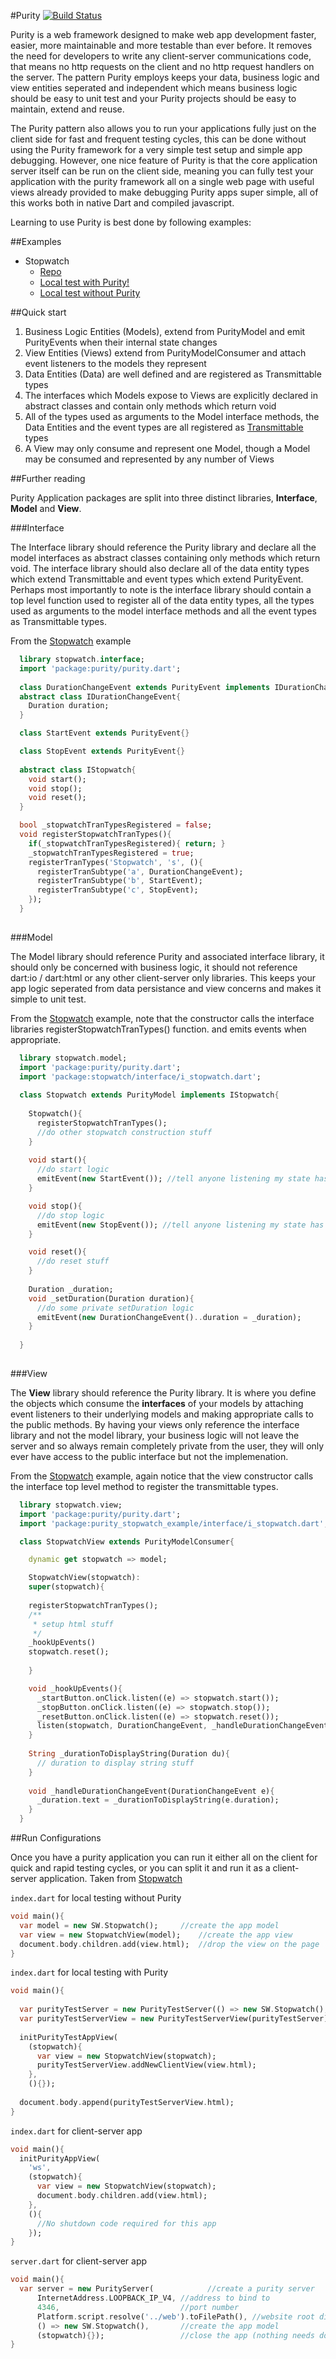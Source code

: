 #Purity [![Build Status](https://drone.io/github.com/0xor1/purity/status.png)](https://drone.io/github.com/0xor1/purity/latest)

Purity is a web framework designed to make web app development faster, easier,
more maintainable and more testable than ever before. It removes the need for 
developers to write any client-server communications code, that means no http
requests on the client and no http request handlers on the server. The pattern 
Purity employs keeps your data, business logic and view entities seperated
and independent which means business logic should be easy to unit test and
your Purity projects should be easy to maintain, extend and reuse.

The Purity pattern also allows you to run your applications fully just on the client
side for fast and frequent testing cycles, this can be done without using the Purity
framework for a very simple test setup and simple app debugging. However, one nice
feature of Purity is that the core application server itself can be run on the client
side, meaning you can fully test your application with the purity framework all 
on a single web page with useful views already provided to make debugging Purity
apps super simple, all of this works both in native Dart and compiled javascript.

Learning to use Purity is best done by following examples:

##Examples

* Stopwatch
    * [Repo](http://github.com/0xor1/purity_stopwatch_example)
    * [Local test with Purity!](http://0xor1.net/purity_stopwatch_example/index_with_purity.html)
    * [Local test without Purity](http://0xor1.net/purity_stopwatch_example/index_without_purity.html)

##Quick start

  1. Business Logic Entities (Models), extend from PurityModel and emit PurityEvents when their internal state changes
  2. View Entities (Views) extend from PurityModelConsumer and attach event listeners to the models they represent 
  3. Data Entities (Data) are well defined and are registered as Transmittable types
  4. The interfaces which Models expose to Views are explicitly declared in abstract classes and contain only methods which return void
  5. All of the types used as arguments to the Model interface methods, the Data Entities and the event types are all registered as [Transmittable](https://github.com/0xor1/transmittable#registered-types) types
  6. A View may only consume and represent one Model, though a Model may be consumed and represented by any number of Views
  
##Further reading

Purity Application packages are split into three distinct
libraries, **Interface**, **Model** and **View**. 

###Interface

The Interface library should reference the Purity library and declare all the
model interfaces as abstract classes containing only methods which return void.
The interface library should also declare all of the data entity types which extend
Transmittable and event types which extend PurityEvent. Perhaps most importantly to note
is the interface library should contain a top level function used to register 
all of the data entity types, all the types used as arguments to the model interface
methods and all the event types as Transmittable types.

From the [Stopwatch](https://github.com/0xor1/purity_stopwatch_example/tree/dev/lib/interface) example

```dart
  library stopwatch.interface;
  import 'package:purity/purity.dart';
  
  class DurationChangeEvent extends PurityEvent implements IDurationChangeEvent{}
  abstract class IDurationChangeEvent{
    Duration duration;
  }

  class StartEvent extends PurityEvent{}

  class StopEvent extends PurityEvent{}
  
  abstract class IStopwatch{
    void start();
    void stop();
    void reset();
  }

  bool _stopwatchTranTypesRegistered = false;
  void registerStopwatchTranTypes(){
    if(_stopwatchTranTypesRegistered){ return; }
    _stopwatchTranTypesRegistered = true;
    registerTranTypes('Stopwatch', 's', (){
      registerTranSubtype('a', DurationChangeEvent);
      registerTranSubtype('b', StartEvent);
      registerTranSubtype('c', StopEvent);
    });
  }
  
```

###Model

The Model library should reference Purity and associated interface library, it
should only be concerned with business logic, it should not reference dart:io / 
dart:html or any other client-server only libraries. This keeps your app logic
seperated from data persistance and view concerns and makes it simple to unit test.

From the [Stopwatch](https://github.com/0xor1/purity_stopwatch_example/blob/dev/lib/model/stopwatch.dart#L15) example, note that the constructor calls the interface
libraries registerStopwatchTranTypes() function. and emits events when appropriate.
  
```dart
  library stopwatch.model;
  import 'package:purity/purity.dart';
  import 'package:stopwatch/interface/i_stopwatch.dart';
  
  class Stopwatch extends PurityModel implements IStopwatch{
    
    Stopwatch(){
      registerStopwatchTranTypes();
      //do other stopwatch construction stuff
    }
    
    void start(){
      //do start logic
      emitEvent(new StartEvent()); //tell anyone listening my state has changed
    }

    void stop(){
      //do stop logic
      emitEvent(new StopEvent()); //tell anyone listening my state has changed
    }

    void reset(){
      //do reset stuff
    }
    
    Duration _duration;
    void _setDuration(Duration duration){
      //do some private setDuration logic
      emitEvent(new DurationChangeEvent()..duration = _duration);
    }
    
  }
  
``` 

###View

The **View** library should reference the Purity library.
It is where you define the objects which consume the **interfaces** 
of your models by attaching event listeners to their underlying models and making
appropriate calls to the public methods. By having your views only reference 
the interface library and not the model library, your business logic will not 
leave the server and so always remain completely private from the user, they will
only ever have access to the public interface but not the implemenation.

From the [Stopwatch](https://github.com/0xor1/purity_stopwatch_example/blob/dev/lib/view/stopwatch_view.dart#L12) example, again notice that the view constructor calls
the interface top level method to register the transmittable types.
  
```dart
  library stopwatch.view;
  import 'package:purity/purity.dart';
  import 'package:purity_stopwatch_example/interface/i_stopwatch.dart';

  class StopwatchView extends PurityModelConsumer{

    dynamic get stopwatch => model;

    StopwatchView(stopwatch):
    super(stopwatch){
    
    registerStopwatchTranTypes();
    /**
     * setup html stuff
     */
    _hookUpEvents()
    stopwatch.reset();
    
    }

    void _hookUpEvents(){
      _startButton.onClick.listen((e) => stopwatch.start());
      _stopButton.onClick.listen((e) => stopwatch.stop());
      _resetButton.onClick.listen((e) => stopwatch.reset());
      listen(stopwatch, DurationChangeEvent, _handleDurationChangeEvent);
    }
    
    String _durationToDisplayString(Duration du){
      // duration to display string stuff
    }
  
    void _handleDurationChangeEvent(DurationChangeEvent e){
      _duration.text = _durationToDisplayString(e.duration);
    }
  }

```
  
##Run Configurations

Once you have a purity application you can run it either all on the client
for quick and rapid testing cycles, or you can split it and run it as a client-
server application. Taken from [Stopwatch](http://github.com/0xor1/purity_stopwatch_example)

`index.dart` for local testing without Purity

```dart
void main(){
  var model = new SW.Stopwatch();     //create the app model
  var view = new StopwatchView(model);    //create the app view
  document.body.children.add(view.html);  //drop the view on the page
}
```

`index.dart` for local testing with Purity

```dart
void main(){
  
  var purityTestServer = new PurityTestServer(() => new SW.Stopwatch(), (stopwatch){});
  var purityTestServerView = new PurityTestServerView(purityTestServer);
  
  initPurityTestAppView(
    (stopwatch){
      var view = new StopwatchView(stopwatch);
      purityTestServerView.addNewClientView(view.html);
    },
    (){});
  
  document.body.append(purityTestServerView.html);
}
```

`index.dart` for client-server app

```dart
void main(){
  initPurityAppView(
    'ws',
    (stopwatch){
      var view = new StopwatchView(stopwatch);
      document.body.children.add(view.html);
    },
    (){
      //No shutdown code required for this app
    });
}
```

`server.dart` for client-server app

```dart
void main(){
  var server = new PurityServer(			//create a purity server
      InternetAddress.LOOPBACK_IP_V4, //address to bind to
      4346,                           //port number
      Platform.script.resolve('../web').toFilePath(), //website root directory
      () => new SW.Stopwatch(),       //create the app model
      (stopwatch){});                 //close the app (nothing needs doing in this instance)			
}
```
